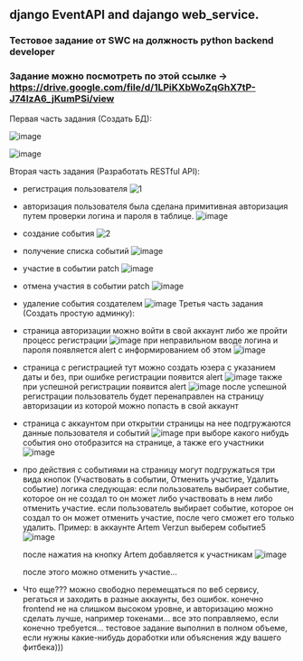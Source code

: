 ## django EventAPI and dajango web_service.
### Тестовое задание от SWC на должность python backend developer
### Задание можно посмотреть по этой ссылке -> <https://drive.google.com/file/d/1LPiKXbWoZqGhX7tP-J74IzA6_jKumPSi/view>
Первая часть задания (Создать БД):

![image](https://github.com/ArtemVerzun/django-EventAPI-and-dajango-web_service/assets/143192676/1d5ed1c4-3442-4c33-b3d8-df48daac0409)

![image](https://github.com/ArtemVerzun/django-EventAPI-and-dajango-web_service/assets/143192676/36c054dc-9248-4c9c-8a46-4ce1ded289bb)

Вторая часть задания (Разработать RESTful API):
* регистрация пользователя
  ![1](https://github.com/ArtemVerzun/django-EventAPI-and-dajango-web_service/assets/143192676/943edaea-60ce-4b46-b16c-f0fdb289de4a)
* авторизация пользователя
  была сделана примитивная авторизация путем проверки логина и пароля в таблице.
  ![image](https://github.com/ArtemVerzun/django-EventAPI-and-dajango-web_service/assets/143192676/78e18b47-3fa2-4422-b32e-3be654efbf44)
* создание события
  ![2](https://github.com/ArtemVerzun/django-EventAPI-and-dajango-web_service/assets/143192676/24c03799-19ae-4fda-a8b0-e655c7d5df51)
* получение списка событий
  ![image](https://github.com/ArtemVerzun/django-EventAPI-and-dajango-web_service/assets/143192676/4e35b1db-0b08-4e49-b149-0838c91d9d1c)
* участие в событии
  patch
  ![image](https://github.com/ArtemVerzun/django-EventAPI-and-dajango-web_service/assets/143192676/bc3e7264-ccc5-46ec-86e0-e512654e6029)
* отмена участия в событии
  patch
  ![image](https://github.com/ArtemVerzun/django-EventAPI-and-dajango-web_service/assets/143192676/bc3e7264-ccc5-46ec-86e0-e512654e6029)
* удаление события создателем
  ![image](https://github.com/ArtemVerzun/django-EventAPI-and-dajango-web_service/assets/143192676/c85f19b0-76ea-4bba-b092-13610d9f76ee)
Третья часть задания (Создать простую админку):
* страница авторизации
  можно войти в свой аккаунт либо же пройти процесс регистрации
  ![image](https://github.com/ArtemVerzun/django-EventAPI-and-dajango-web_service/assets/143192676/eb5e356b-d5a8-4f10-b3ab-a8684bee3585)
  при неправильном вводе логина и пароля появляется alert с информированием об этом
  ![image](https://github.com/ArtemVerzun/django-EventAPI-and-dajango-web_service/assets/143192676/7b03dbe8-304b-4ffe-81c4-9d50d8b0c105)
* страница с регистрацией
  тут можно создать юзера с указанием даты и без, при ошибке регистрации появится alert
  ![image](https://github.com/ArtemVerzun/django-EventAPI-and-dajango-web_service/assets/143192676/9dfbc8c7-1973-42a2-9228-f3eb285aaf62)
  также при успешной регистрации появится alert
  ![image](https://github.com/ArtemVerzun/django-EventAPI-and-dajango-web_service/assets/143192676/7af6dc72-4698-4fb3-9bb9-b13aaff7b14b)
  после успешной регистрации пользователь будет перенаправлен на страницу авторизации из которой можно попасть в свой аккаунт
* страница с аккаунтом
  при открытии страницы на нее подгружаются данные пользователя и событий
  ![image](https://github.com/ArtemVerzun/django-EventAPI-and-dajango-web_service/assets/143192676/6c6b6039-1f85-49d3-81d8-b68a4fac96f2)
  при выборе какого нибудь события оно отобразится на странице, а также его участники
  ![image](https://github.com/ArtemVerzun/django-EventAPI-and-dajango-web_service/assets/143192676/77c16d98-c1e3-4e3d-b3a0-cb749a9ad0fb)
* про действия с событиями
  на страницу могут подгружаться три вида кнопок (Участвовать в событии, Отменить участие, Удалить событие)
  логика следующая:
  если пользователь выбирает событие, которое он не создал то он может либо участвовать в нем либо отменить участие.
  если пользователь выбирает событие, которое он создал то он может отменить участие, после чего сможет его только удалить.
  Пример:
  в аккаунте Artem Verzun выберем событие5
  ![image](https://github.com/ArtemVerzun/django-EventAPI-and-dajango-web_service/assets/143192676/435abbf0-d725-46d2-ac5c-3e1430fd19fa)
  
  после нажатия на кнопку Artem добавляется к участникам
  ![image](https://github.com/ArtemVerzun/django-EventAPI-and-dajango-web_service/assets/143192676/85f789e6-ff44-46c5-90bd-ae7a9e5f8441)
  
  после этого можно отменить участие...
* Что еще???
  можно свободно перемещаться по веб сервису, регаться и заходить в разные аккаунты, без ошибок.
  конечно frontend не на слишком высоком уровне, и авторизацию можно сделать лучше, например токенами...
  все это поправляемо, если конечно требуется...
  тестовое задание выполнил в полном объеме, если нужны какие-нибудь доработки или объяснения жду вашего фитбека)))
  



  






